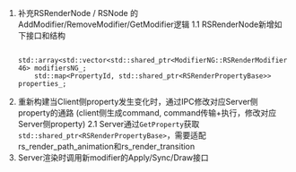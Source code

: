 1. 补充RSRenderNode / RSNode 的 AddModifier/RemoveModifier/GetModifier逻辑
    1.1 RSRenderNode新增如下接口和结构
    ```
        std::array<std::vector<std::shared_ptr<ModifierNG::RSRenderModifier>>, 46> modifiersNG_;
        std::map<PropertyId, std::shared_ptr<RSRenderPropertyBase>> properties_;
    ```
2. 重新构建当Client侧property发生变化时，通过IPC修改对应Server侧property的通路 (client侧生成command, command传输+执行，修改对应Server侧property)
    2.1 Server通过`GetProperty`获取`std::shared_ptr<RSRenderPropertyBase>`，需要适配 rs_render_path_animation和rs_render_transition
3. Server渲染时调用新modifier的Apply/Sync/Draw接口